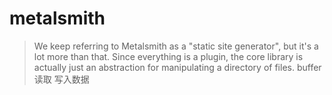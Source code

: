 # metalsmith 
> We keep referring to Metalsmith as a "static site generator", but it's a lot more than that. Since everything is a plugin, the core library is actually just an abstraction for manipulating a directory of files.
buffer 读取 写入数据

